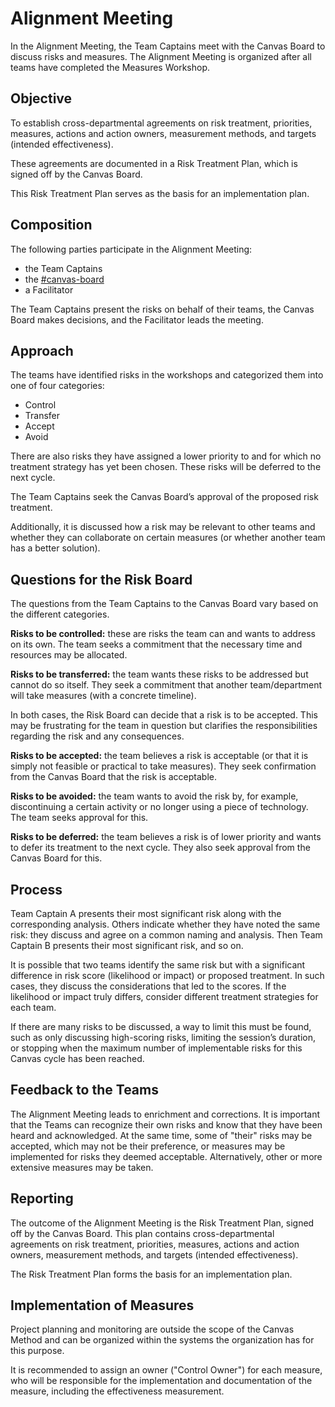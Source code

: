 # Alignment Meeting

In the Alignment Meeting, the Team Captains meet with the Canvas Board to discuss risks and measures. The Alignment Meeting is organized after all teams have completed the Measures Workshop.

## Objective

To establish cross-departmental agreements on risk treatment, priorities, measures, actions and action owners, measurement methods, and targets (intended effectiveness).

These agreements are documented in a Risk Treatment Plan, which is signed off by the Canvas Board.

This Risk Treatment Plan serves as the basis for an implementation plan.

## Composition

The following parties participate in the Alignment Meeting:

* the Team Captains
* the [#canvas-board](roles.md#canvas-board "mention")
* a Facilitator

The Team Captains present the risks on behalf of their teams, the Canvas Board makes decisions, and the Facilitator leads the meeting.

## Approach

The teams have identified risks in the workshops and categorized them into one of four categories:

* Control
* Transfer
* Accept
* Avoid

There are also risks they have assigned a lower priority to and for which no treatment strategy has yet been chosen. These risks will be deferred to the next cycle.

The Team Captains seek the Canvas Board’s approval of the proposed risk treatment.

Additionally, it is discussed how a risk may be relevant to other teams and whether they can collaborate on certain measures (or whether another team has a better solution).

## Questions for the Risk Board

The questions from the Team Captains to the Canvas Board vary based on the different categories.

**Risks to be controlled:** these are risks the team can and wants to address on its own. The team seeks a commitment that the necessary time and resources may be allocated.

**Risks to be transferred:** the team wants these risks to be addressed but cannot do so itself. They seek a commitment that another team/department will take measures (with a concrete timeline).

In both cases, the Risk Board can decide that a risk is to be accepted. This may be frustrating for the team in question but clarifies the responsibilities regarding the risk and any consequences.

**Risks to be accepted:** the team believes a risk is acceptable (or that it is simply not feasible or practical to take measures). They seek confirmation from the Canvas Board that the risk is acceptable.

**Risks to be avoided:** the team wants to avoid the risk by, for example, discontinuing a certain activity or no longer using a piece of technology. The team seeks approval for this.

**Risks to be deferred:** the team believes a risk is of lower priority and wants to defer its treatment to the next cycle. They also seek approval from the Canvas Board for this.

## Process

Team Captain A presents their most significant risk along with the corresponding analysis. Others indicate whether they have noted the same risk: they discuss and agree on a common naming and analysis. Then Team Captain B presents their most significant risk, and so on.

It is possible that two teams identify the same risk but with a significant difference in risk score (likelihood or impact) or proposed treatment. In such cases, they discuss the considerations that led to the scores. If the likelihood or impact truly differs, consider different treatment strategies for each team.

If there are many risks to be discussed, a way to limit this must be found, such as only discussing high-scoring risks, limiting the session’s duration, or stopping when the maximum number of implementable risks for this Canvas cycle has been reached.

## Feedback to the Teams

The Alignment Meeting leads to enrichment and corrections. It is important that the Teams can recognize their own risks and know that they have been heard and acknowledged. At the same time, some of "their" risks may be accepted, which may not be their preference, or measures may be implemented for risks they deemed acceptable. Alternatively, other or more extensive measures may be taken.

## Reporting

The outcome of the Alignment Meeting is the Risk Treatment Plan, signed off by the Canvas Board. This plan contains cross-departmental agreements on risk treatment, priorities, measures, actions and action owners, measurement methods, and targets (intended effectiveness).

The Risk Treatment Plan forms the basis for an implementation plan.

## Implementation of Measures

Project planning and monitoring are outside the scope of the Canvas Method and can be organized within the systems the organization has for this purpose.

It is recommended to assign an owner ("Control Owner") for each measure, who will be responsible for the implementation and documentation of the measure, including the effectiveness measurement.
